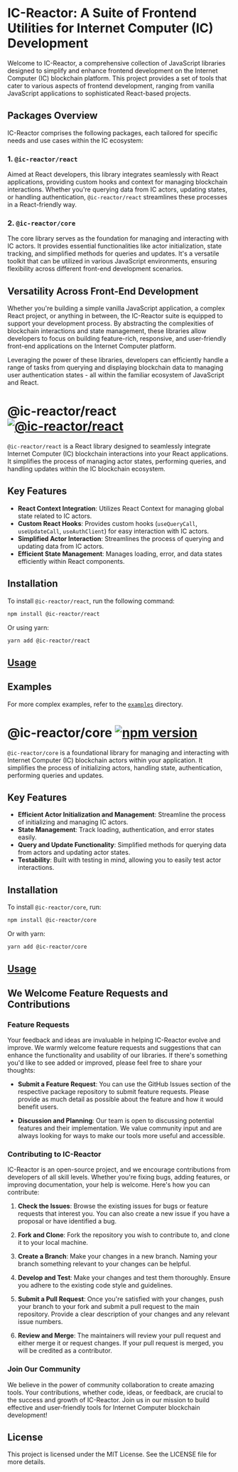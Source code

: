 # IC-Reactor: A Suite of Frontend Utilities for Internet Computer (IC) Development

Welcome to IC-Reactor, a comprehensive collection of JavaScript libraries designed to simplify and enhance frontend development on the Internet Computer (IC) blockchain platform. This project provides a set of tools that cater to various aspects of frontend development, ranging from vanilla JavaScript applications to sophisticated React-based projects.

## Packages Overview

IC-Reactor comprises the following packages, each tailored for specific needs and use cases within the IC ecosystem:

### 1. `@ic-reactor/react`

Aimed at React developers, this library integrates seamlessly with React applications, providing custom hooks and context for managing blockchain interactions. Whether you're querying data from IC actors, updating states, or handling authentication, `@ic-reactor/react` streamlines these processes in a React-friendly way.

### 2. `@ic-reactor/core`

The core library serves as the foundation for managing and interacting with IC actors. It provides essential functionalities like actor initialization, state tracking, and simplified methods for queries and updates. It's a versatile toolkit that can be utilized in various JavaScript environments, ensuring flexibility across different front-end development scenarios.

## Versatility Across Front-End Development

Whether you're building a simple vanilla JavaScript application, a complex React project, or anything in between, the IC-Reactor suite is equipped to support your development process. By abstracting the complexities of blockchain interactions and state management, these libraries allow developers to focus on building feature-rich, responsive, and user-friendly front-end applications on the Internet Computer platform.

Leveraging the power of these libraries, developers can efficiently handle a range of tasks from querying and displaying blockchain data to managing user authentication states - all within the familiar ecosystem of JavaScript and React.

# @ic-reactor/react [![@ic-reactor/react](https://badge.fury.io/js/@ic-reactor%2Freact.svg)](https://www.npmjs.com/package/@ic-reactor/react)

`@ic-reactor/react` is a React library designed to seamlessly integrate Internet Computer (IC) blockchain interactions into your React applications. It simplifies the process of managing actor states, performing queries, and handling updates within the IC blockchain ecosystem.

## Key Features

- **React Context Integration**: Utilizes React Context for managing global state related to IC actors.
- **Custom React Hooks**: Provides custom hooks (`useQueryCall`, `useUpdateCall`, `useAuthClient`) for easy interaction with IC actors.
- **Simplified Actor Interaction**: Streamlines the process of querying and updating data from IC actors.
- **Efficient State Management**: Manages loading, error, and data states efficiently within React components.

## Installation

To install `@ic-reactor/react`, run the following command:

```bash
npm install @ic-reactor/react
```

Or using yarn:

```bash
yarn add @ic-reactor/react
```

## [Usage](./packages/react/README.md)

## Examples

For more complex examples, refer to the [`examples`](./examples) directory.

# @ic-reactor/core [![npm version](https://badge.fury.io/js/@ic-reactor%2Fcore.svg)](https://www.npmjs.com/package/@ic-reactor/core)

`@ic-reactor/core` is a foundational library for managing and interacting with Internet Computer (IC) blockchain actors within your application. It simplifies the process of initializing actors, handling state, authentication, performing queries and updates.

## Key Features

- **Efficient Actor Initialization and Management**: Streamline the process of initializing and managing IC actors.
- **State Management**: Track loading, authentication, and error states easily.
- **Query and Update Functionality**: Simplified methods for querying data from actors and updating actor states.
- **Testability**: Built with testing in mind, allowing you to easily test actor interactions.

## Installation

To install `@ic-reactor/core`, run:

```bash
npm install @ic-reactor/core
```

Or with yarn:

```bash
yarn add @ic-reactor/core
```

## [Usage](./packages/core/README.md)

## We Welcome Feature Requests and Contributions

### Feature Requests

Your feedback and ideas are invaluable in helping IC-Reactor evolve and improve. We warmly welcome feature requests and suggestions that can enhance the functionality and usability of our libraries. If there's something you'd like to see added or improved, please feel free to share your thoughts:

- **Submit a Feature Request**: You can use the GitHub Issues section of the respective package repository to submit feature requests. Please provide as much detail as possible about the feature and how it would benefit users.

- **Discussion and Planning**: Our team is open to discussing potential features and their implementation. We value community input and are always looking for ways to make our tools more useful and accessible.

### Contributing to IC-Reactor

IC-Reactor is an open-source project, and we encourage contributions from developers of all skill levels. Whether you're fixing bugs, adding features, or improving documentation, your help is welcome. Here's how you can contribute:

1. **Check the Issues**: Browse the existing issues for bugs or feature requests that interest you. You can also create a new issue if you have a proposal or have identified a bug.

2. **Fork and Clone**: Fork the repository you wish to contribute to, and clone it to your local machine.

3. **Create a Branch**: Make your changes in a new branch. Naming your branch something relevant to your changes can be helpful.

4. **Develop and Test**: Make your changes and test them thoroughly. Ensure you adhere to the existing code style and guidelines.

5. **Submit a Pull Request**: Once you're satisfied with your changes, push your branch to your fork and submit a pull request to the main repository. Provide a clear description of your changes and any relevant issue numbers.

6. **Review and Merge**: The maintainers will review your pull request and either merge it or request changes. If your pull request is merged, you will be credited as a contributor.

### Join Our Community

We believe in the power of community collaboration to create amazing tools. Your contributions, whether code, ideas, or feedback, are crucial to the success and growth of IC-Reactor. Join us in our mission to build effective and user-friendly tools for Internet Computer blockchain development!

## License

This project is licensed under the MIT License. See the LICENSE file for more details.
